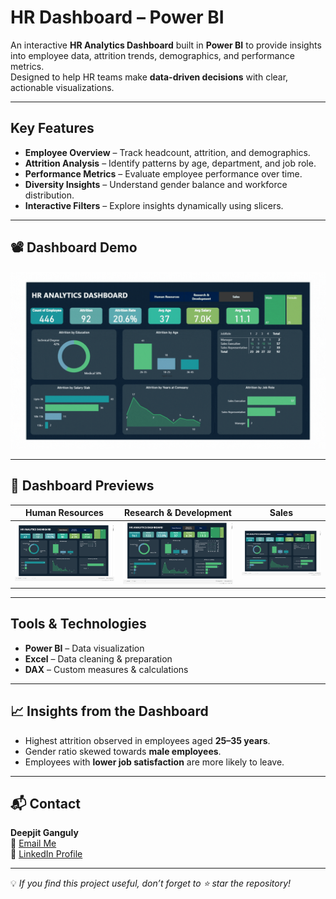 #  HR Dashboard – Power BI

An interactive **HR Analytics Dashboard** built in **Power BI** to provide insights into employee data, attrition trends, demographics, and performance metrics.  
Designed to help HR teams make **data-driven decisions** with clear, actionable visualizations.

---

##  Key Features
- **Employee Overview** – Track headcount, attrition, and demographics.
- **Attrition Analysis** – Identify patterns by age, department, and job role.
- **Performance Metrics** – Evaluate employee performance over time.
- **Diversity Insights** – Understand gender balance and workforce distribution.
- **Interactive Filters** – Explore insights dynamically using slicers.

---

## 📽️ Dashboard Demo
![Dashboard Demo](https://github.com/deepjit07/HR_Dashboard/blob/main/Images/HR%20management%20-%20Power%20BI%20-%20Google%20Chrome%202025-08-12%2021-06-24.mp4.gif)

---

## 📸 Dashboard Previews
| Human Resources | Research & Development | Sales |
|----------|-----------|--------------|
| ![Overview](https://github.com/deepjit07/HR_Dashboard/blob/main/Images/Screenshot%20(66).png) | ![Attrition](https://github.com/deepjit07/HR_Dashboard/blob/main/Images/Screenshot%20(67).png) | ![Demographics](https://github.com/deepjit07/HR_Dashboard/blob/main/Images/Screenshot%20(68).png) |

---

##  Tools & Technologies
- **Power BI** – Data visualization
- **Excel** – Data cleaning & preparation
- **DAX** – Custom measures & calculations

---


## 📈 Insights from the Dashboard
- Highest attrition observed in employees aged **25–35 years**.
- Gender ratio skewed towards **male employees**.
- Employees with **lower job satisfaction** are more likely to leave.

---

## 📬 Contact
**Deepjit Ganguly**  
📧 [Email Me](deepjitganguly@gmail.com)  
🔗 [LinkedIn Profile](https://www.linkedin.com/in/deepjit-ganguly-273423243/)  

---
💡 *If you find this project useful, don’t forget to ⭐ star the repository!*

